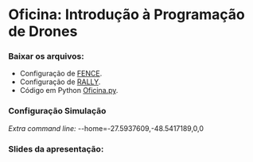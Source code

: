 # Oficina: Introdução à Programação de Drones

### Baixar os arquivos:
- Configuração de [FENCE](OficinaFence.waypoints).
- Configuração de [RALLY](OficinaRally.waypoints).
- Código em Python [Oficina.py](oficina.py).

### Configuração Simulação
*Extra command line:* --home=-27.5937609,-48.5417189,0,0

### Slides da apresentação:
